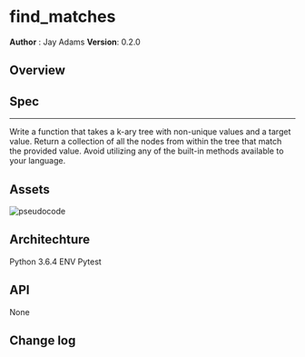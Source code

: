 # find_matches
**Author** : Jay Adams
**Version**: 0.2.0

## Overview



## Spec
---------------
Write a function that takes a k-ary tree with non-unique values and a target value.
Return a collection of all the nodes from within the tree that match the provided value.
Avoid utilizing any of the built-in methods available to your language.



## Assets
![pseudocode](../../assets/find_matches.jpg)



## Architechture
Python 3.6.4
ENV
Pytest


## API
None

## Change log

